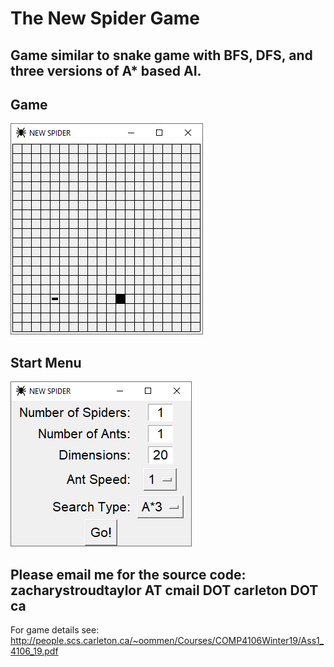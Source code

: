 # The New Spider Game

## Game similar to snake game with BFS, DFS, and three versions of A* based AI.



## Game
<img src="/Images/Game Play.PNG">


## Start Menu
<img src="/Images/Start Menu.PNG">



## Please email me for the source code: zacharystroudtaylor AT cmail DOT carleton DOT ca

For game details see: http://people.scs.carleton.ca/~oommen/Courses/COMP4106Winter19/Ass1_4106_19.pdf
